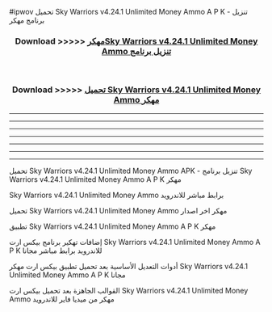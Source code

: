 #ipwov تحميل Sky Warriors v4.24.1 Unlimited Money Ammo  A P K - تنزيل برنامج مهكر



<div align="center">
<h3>Download >>>>> <a href="https://runaway1.web.app/?sq=Sky Warriors v4.24.1 Unlimited Money Ammo ">مهكرSky Warriors v4.24.1 Unlimited Money Ammo  تنزيل برنامج</a></h3><br>

<h3>Download >>>>> <a href="https://runaway1.web.app/?sq=Sky Warriors v4.24.1 Unlimited Money Ammo ">تحميل Sky Warriors v4.24.1 Unlimited Money Ammo  مهكر</a></h3>
</div>


----------------------------------------------------------

----------------------------------------------------------

----------------------------------------------------------

----------------------------------------------------------

----------------------------------------------------------

----------------------------------------------------------

----------------------------------------------------------

تحميل Sky Warriors v4.24.1 Unlimited Money Ammo  APK - تنزيل برنامج Sky Warriors v4.24.1 Unlimited Money Ammo  A P K مهكر

Sky Warriors v4.24.1 Unlimited Money Ammo  برابط مباشر للاندرويد

تحميل Sky Warriors v4.24.1 Unlimited Money Ammo  مهكر اخر اصدار

تطبيق Sky Warriors v4.24.1 Unlimited Money Ammo  A P K مهكر

إضافات تهكير برنامج بيكس ارت Sky Warriors v4.24.1 Unlimited Money Ammo  A P K للاندرويد برابط مباشر مجانا

أدوات التعديل الأساسية بعد تحميل تطبيق بيكس ارت مهكر Sky Warriors v4.24.1 Unlimited Money Ammo  A P K مجانا

القوالب الجاهزة بعد تحميل بيكس ارت Sky Warriors v4.24.1 Unlimited Money Ammo  مهكر من ميديا فاير للاندرويد


